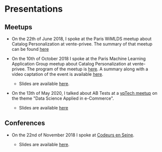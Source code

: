 # Presentations

## Meetups

* On the 22th of June 2018, I spoke at the Paris WiMLDS meetup about Catalog Personalization at vente-privee. The summary of that meetup can be found [here](https://medium.com/@WiMLDS_Paris/7-paris-women-in-machine-learning-data-science-recommender-systems-optimization-engineering-76d4904b75af)

* On the 10th of October 2018 I spoke at the Paris Machine Learning Application Group meetup about Catalog Personalization at vente-privee. The program of the meetup is [here](https://www.meetup.com/Paris-Machine-learning-applications-group/events/254137590/). A summary along with a video captation of the event is available [here](https://nuit-blanche.blogspot.com/2018/10/paris-machine-learning-1-s6-at-vente.html).

    - Slides are available [here](https://www.slideshare.net/BettyMoreschini/catalog-personalization).

* On the 13th of May 2020, I talked about AB Tests at a [vpTech meetup](https://www.meetup.com/vpTech/events/270500706) on the theme "Data Science Applied in e-Commerce".

    - Slides are available [here](https://www.slideshare.net/BettyMoreschini/ab-tests-theory-and-rex)

## Conferences

* On the 22nd of November 2018 I spoke at [Codeurs en Seine](https://www.codeursenseine.com/2018/programme).

    - Slides are available [here](https://www.slideshare.net/BettyMoreschini/catalog-personalization).